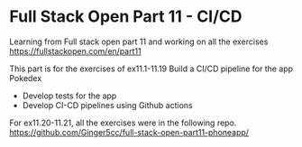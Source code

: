 # Full Stack Open Part 11 - CI/CD

Learning from Full stack open part 11 and working on all the exercises
https://fullstackopen.com/en/part11

This part is for the exercises of ex11.1-11.19
Build a CI/CD pipeline for the app Pokedex

- Develop tests for the app
- Develop CI-CD pipelines using Github actions


For ex11.20-11.21, all the exercises were in the following repo.
https://github.com/Ginger5cc/full-stack-open-part11-phoneapp/
